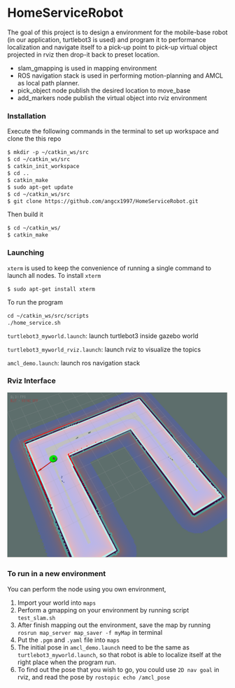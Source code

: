 # HomeServiceRobot

The goal of this project is to design a environment for the mobile-base robot (in our application, turtlebot3 is used) and program it to performance localization and navigate itself to a pick-up point to pick-up virtual object projected in rviz then drop-it back to preset location.
- slam_gmapping is used in mapping environment
- ROS navigation stack is used in performing motion-planning and AMCL as local path planner.
- pick_object node publish the desired location to move_base
- add_markers node publish the virtual object into rviz environment

### Installation
Execute the following commands in the terminal to set up workspace and clone the this repo
```
$ mkdir -p ~/catkin_ws/src
$ cd ~/catkin_ws/src
$ catkin_init_workspace
$ cd ..
$ catkin_make
$ sudo apt-get update
$ cd ~/catkin_ws/src
$ git clone https://github.com/angcx1997/HomeServiceRobot.git
```
Then build it
```
$ cd ~/catkin_ws/
$ catkin_make
```

### Launching
`xterm` is used to keep the convenience of running a single command to launch all nodes.
To install `xterm`
```
$ sudo apt-get install xterm
```

To run the program
```
cd ~/catkin_ws/src/scripts
./home_service.sh
```

`turtlebot3_myworld.launch`: launch turtlebot3 inside gazebo world

`turtlebot3_myworld_rviz.launch`: launch rviz to visualize the topics

`amcl_demo.launch`: launch ros navigation stack

### Rviz Interface
![](https://github.com/angcx1997/HomeServiceRobot/blob/main/img/Screenshot%20from%202021-07-16%2014-53-02.png)

### To run in a new environment
You can perform the node using you own environment,
1. Import your world into `maps`
2. Perform a gmapping on your environment by running script `test_slam.sh`
3. After finish mapping out the environment, save the map by running `rosrun map_server map_saver -f myMap` in terminal
4. Put the `.pgm` and `.yaml` file into `maps`
5. The initial pose in `amcl_demo.launch` need to be the same as `turtlebot3_myworld.launch`, so that robot is able to localize itself at the right place when the program run.
6. To find out the pose that you wish to go, you could use `2D nav goal` in rviz, and read the pose by `rostopic echo /amcl_pose`
